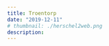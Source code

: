 ```yaml
---
title: Troentorp
date: "2019-12-11"
# thumbnail: ./herschel2web.png
description:
---
```


<!-- ![birkenstock](./socksAll.jpg) -->
